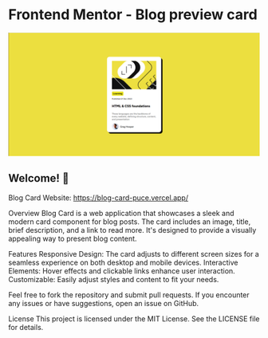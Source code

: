 # Frontend Mentor - Blog preview card

![Design preview for the Blog preview card coding challenge](./blog-card.png)

## Welcome! 👋

Blog Card
Website: https://blog-card-puce.vercel.app/

Overview
Blog Card is a web application that showcases a sleek and modern card component for blog posts. The card includes an image, title, brief description, and a link to read more. It's designed to provide a visually appealing way to present blog content.

Features
Responsive Design: The card adjusts to different screen sizes for a seamless experience on both desktop and mobile devices.
Interactive Elements: Hover effects and clickable links enhance user interaction.
Customizable: Easily adjust styles and content to fit your needs.

Feel free to fork the repository and submit pull requests. If you encounter any issues or have suggestions, open an issue on GitHub.

License
This project is licensed under the MIT License. See the LICENSE file for details.
